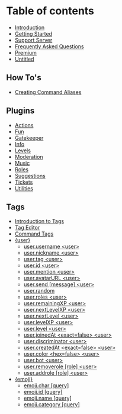 # Table of contents

* [Introduction](README.md)
* [Getting Started](getting-started.md)
* [Support Server](support-server.md)
* [Frequently Asked Questions](frequently-asked-questions.md)
* [Premium](premium.md)
* [Untitled](untitled.md)

## How To's

* [Creating Command Aliases](how-tos/creating-command-aliases.md)

## Plugins

* [Actions](plugins/actions.md)
* [Fun](plugins/fun.md)
* [Gatekeeper](plugins/gatekeeper.md)
* [Info](plugins/info.md)
* [Levels](plugins/levels.md)
* [Moderation](plugins/moderation.md)
* [Music](plugins/music.md)
* [Roles](plugins/roles.md)
* [Suggestions](plugins/suggestions.md)
* [Tickets](plugins/tickets.md)
* [Utilities](plugins/utilities.md)

## Tags

* [Introduction to Tags](tags/tags.md)
* [Tag Editor](tags/tag-editor.md)
* [Command Tags](tags/command-tags.md)
* [{user}](tags/user/README.md)
  * [user.username &lt;user&gt;](tags/user/user.username-less-than-user-greater-than.md)
  * [user.nickname &lt;user&gt;](tags/user/user.nickname-less-than-user-greater-than.md)
  * [user.tag &lt;user&gt;](tags/user/user.tag-less-than-user-greater-than.md)
  * [user.id &lt;user&gt;](tags/user/user.id-less-than-user-greater-than.md)
  * [user.mention &lt;user&gt;](tags/user/user.mention-less-than-user-greater-than.md)
  * [user.avatarURL &lt;user&gt;](tags/user/user.avatarurl-less-than-user-greater-than.md)
  * [user.send \[message\] &lt;user&gt;](tags/user/user.send-message-less-than-user-greater-than.md)
  * [user.random](tags/user/user.random.md)
  * [user.roles &lt;user&gt;](tags/user/user.roles-less-than-user-greater-than.md)
  * [user.remainingXP &lt;user&gt;](tags/user/user.remainingxp-less-than-user-greater-than.md)
  * [user.nextLevelXP &lt;user&gt;](tags/user/user.nextlevelxp-less-than-user-greater-than.md)
  * [user.nextLevel &lt;user&gt;](tags/user/user.nextlevel-less-than-user-greater-than.md)
  * [user.levelXP &lt;user&gt;](tags/user/user.levelxp-less-than-user-greater-than.md)
  * [user.level &lt;user&gt;](tags/user/user.level-less-than-user-greater-than.md)
  * [user.joinedAt &lt;exact=false&gt; &lt;user&gt;](tags/user/user.joinedat-less-than-exact-false-greater-than-less-than-user-greater-than.md)
  * [user.discriminator &lt;user&gt;](tags/user/user.discriminator-less-than-user-greater-than.md)
  * [user.createdAt &lt;exact=false&gt; &lt;user&gt;](tags/user/user.createdat-less-than-exact-false-greater-than-less-than-user-greater-than.md)
  * [user.color &lt;hex=false&gt; &lt;user&gt;](tags/user/user.color-less-than-hex-false-greater-than-less-than-user-greater-than.md)
  * [user.bot &lt;user&gt;](tags/user/user.bot-less-than-user-greater-than.md)
  * [user.removerole \[role\] &lt;user&gt;](tags/user/user.removerole-role-less-than-user-greater-than.md)
  * [user.addrole \[role\] &lt;user&gt;](tags/user/user.mention.md)
* [{emoji}](tags/emoji/README.md)
  * [emoji.char \[query\]](tags/emoji/emoji.char-query.md)
  * [emoji.id \[query\]](tags/emoji/emoji.id-less-than-query-greater-than.md)
  * [emoji.name \[query\]](tags/emoji/emoji.name-query.md)
  * [emoji.category \[query\]](tags/emoji/emoji.category-query.md)


